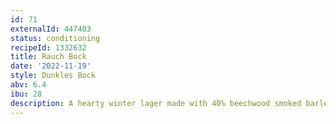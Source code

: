 ```yaml
---
id: 71
externalId: 447403
status: conditioning
recipeId: 1332632
title: Rauch Bock
date: '2022-11-19'
style: Dunkles Bock
abv: 6.4
ibu: 28
description: A hearty winter lager made with 40% beechwood smoked barley malt.
---
```


